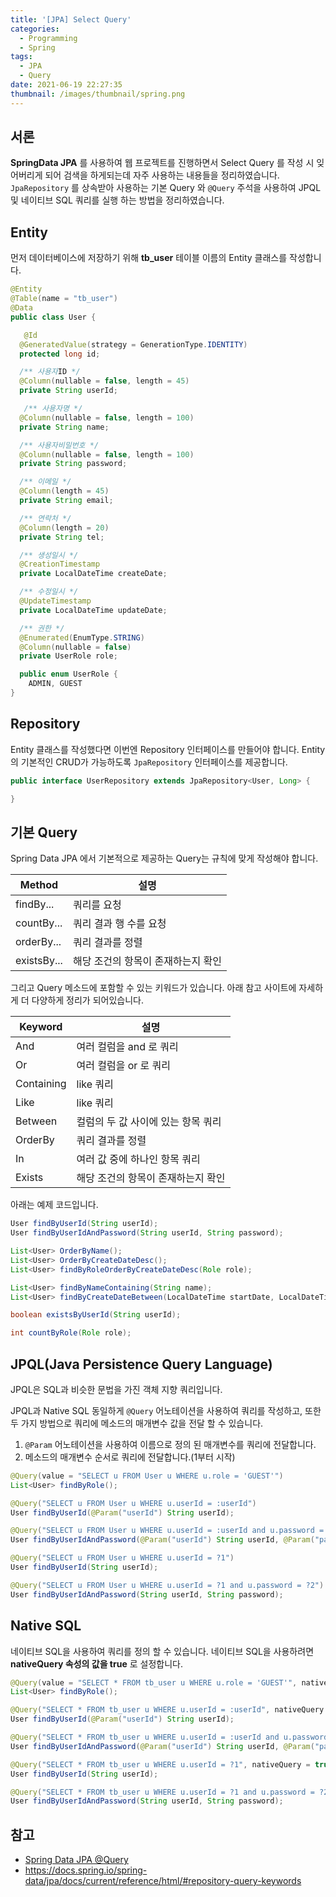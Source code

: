 ```yaml
---
title: '[JPA] Select Query'
categories:
  - Programming
  - Spring
tags:
  - JPA
  - Query
date: 2021-06-19 22:27:35
thumbnail: /images/thumbnail/spring.png
---
```


## 서론

**SpringData JPA** 를 사용하여 웹 프로젝트를 진행하면서 Select Query 를 작성 시 잊어버리게 되어 검색을 하게되는데 자주 사용하는 내용들을 정리하였습니다. `JpaRepository` 를 상속받아 사용하는 기본 Query 와 `@Query` 주석을 사용하여 JPQL 및 네이티브 SQL 쿼리를 실행 하는 방법을 정리하였습니다.

## Entity

먼저 데이터베이스에 저장하기 위해 **tb_user** 테이블 이름의 Entity 클래스를 작성합니다.

```java
@Entity
@Table(name = "tb_user")
@Data
public class User {

   @Id
  @GeneratedValue(strategy = GenerationType.IDENTITY)
  protected long id;

  /** 사용자ID */
  @Column(nullable = false, length = 45)
  private String userId;

   /** 사용자명 */
  @Column(nullable = false, length = 100)
  private String name;

  /** 사용자비밀번호 */
  @Column(nullable = false, length = 100)
  private String password;

  /** 이메일 */
  @Column(length = 45)
  private String email;

  /** 연락처 */
  @Column(length = 20)
  private String tel;

  /** 생성일시 */
  @CreationTimestamp
  private LocalDateTime createDate;

  /** 수정일시 */
  @UpdateTimestamp
  private LocalDateTime updateDate;

  /** 권한 */
  @Enumerated(EnumType.STRING)
  @Column(nullable = false)
  private UserRole role;

  public enum UserRole {
    ADMIN, GUEST
}
```

## Repository

Entity 클래스를 작성했다면 이번엔 Repository 인터페이스를 만들어야 합니다.
Entity 의 기본적인 CRUD가 가능하도록 `JpaRepository` 인터페이스를 제공합니다.

```java
public interface UserRepository extends JpaRepository<User, Long> {

}
```

## 기본 Query

Spring Data JPA 에서 기본적으로 제공하는 Query는 규칙에 맞게 작성해야 합니다.

| Method      | 설명                               |
| ----------- | ---------------------------------- |
| findBy...   | 쿼리를 요청                        |
| countBy...  | 쿼리 결과 행 수를 요청             |
| orderBy...  | 쿼리 결과를 정렬                   |
| existsBy... | 해당 조건의 항목이 존재하는지 확인 |

그리고 Query 메소드에 포함할 수 있는 키워드가 있습니다. 아래 참고 사이트에 자세하게 더 다양하게 정리가 되어있습니다.

| Keyword    | 설명                               |
| ---------- | ---------------------------------- |
| And        | 여러 컬럼을 and 로 쿼리            |
| Or         | 여러 컬럼을 or 로 쿼리             |
| Containing | like 쿼리                          |
| Like       | like 쿼리                          |
| Between    | 컬럼의 두 값 사이에 있는 항목 쿼리 |
| OrderBy    | 쿼리 결과를 정렬                   |
| In         | 여러 값 중에 하나인 항목 쿼리      |
| Exists     | 해당 조건의 항목이 존재하는지 확인 |

아래는 예제 코드입니다.

```java
User findByUserId(String userId);
User findByUserIdAndPassword(String userId, String password);

List<User> OrderByName();
List<User> OrderByCreateDateDesc();
List<User> findByRoleOrderByCreateDateDesc(Role role);

List<User> findByNameContaining(String name);
List<User> findByCreateDateBetween(LocalDateTime startDate, LocalDateTime endDate);

boolean existsByUserId(String userId);

int countByRole(Role role);
```

## JPQL(Java Persistence Query Language)

JPQL은 SQL과 비슷한 문법을 가진 객체 지향 쿼리입니다.

JPQL과 Native SQL 동일하게 `@Query` 어노테이션을 사용하여 쿼리를 작성하고, 또한 두 가지 방법으로 쿼리에 메소드의 매개변수 값을 전달 할 수 있습니다.

1. `@Param` 어노테이션을 사용하여 이름으로 정의 된 매개변수를 쿼리에 전달합니다.
2. 메소드의 매개변수 순서로 쿼리에 전달합니다.(1부터 시작)

```java
@Query(value = "SELECT u FROM User u WHERE u.role = 'GUEST'")
List<User> findByRole();

@Query("SELECT u FROM User u WHERE u.userId = :userId")
User findByUserId(@Param("userId") String userId);

@Query("SELECT u FROM User u WHERE u.userId = :userId and u.password = :password")
User findByUserIdAndPassword(@Param("userId") String userId, @Param("password") String password);

@Query("SELECT u FROM User u WHERE u.userId = ?1")
User findByUserId(String userId);

@Query("SELECT u FROM User u WHERE u.userId = ?1 and u.password = ?2")
User findByUserIdAndPassword(String userId, String password);
```

## Native SQL

네이티브 SQL을 사용하여 쿼리를 정의 할 수 있습니다. 네이티브 SQL을 사용하려면 **nativeQuery 속성의 값을 true** 로 설정합니다.

```java
@Query(value = "SELECT * FROM tb_user u WHERE u.role = 'GUEST'", nativeQuery = true)
List<User> findByRole();

@Query("SELECT * FROM tb_user u WHERE u.userId = :userId", nativeQuery = true)
User findByUserId(@Param("userId") String userId);

@Query("SELECT * FROM tb_user u WHERE u.userId = :userId and u.password = :password", nativeQuery = true)
User findByUserIdAndPassword(@Param("userId") String userId, @Param("password") String password);

@Query("SELECT * FROM tb_user u WHERE u.userId = ?1", nativeQuery = true)
User findByUserId(String userId);

@Query("SELECT * FROM tb_user u WHERE u.userId = ?1 and u.password = ?2", nativeQuery = true)
User findByUserIdAndPassword(String userId, String password);
```

## 참고

- [Spring Data JPA @Query](https://www.baeldung.com/spring-data-jpa-query)
- https://docs.spring.io/spring-data/jpa/docs/current/reference/html/#repository-query-keywords
